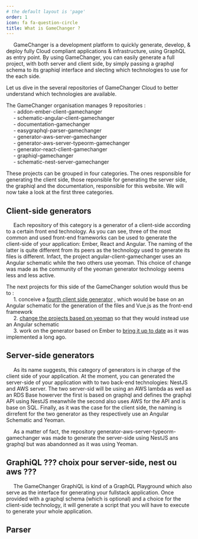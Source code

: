 ```yaml
---
# the default layout is 'page'
order: 1
icon: fa fa-question-circle
title: What is GameChanger ?
---
```


&nbsp;&nbsp;&nbsp;&nbsp;&nbsp;GameChanger is a development platform to quickly generate, develop, & deploy fully Cloud compliant applications & infrastructure, using GraphQL as entry point.
By using GameChanger, you can easily generate a full project, with both server and client side, by simply passing 
a graphql schema to its graphiql interface and slecting which technologies to use for the each side.

Let us dive in the several repositories of GameChanger Cloud to better understand which technologies are available.

The GameChanger organisation manages 9 repositories :   
&nbsp;&nbsp;&nbsp;&nbsp;&nbsp;- addon-ember-client-gamechanger  
&nbsp;&nbsp;&nbsp;&nbsp;&nbsp;- schematic-angular-client-gamechanger  
&nbsp;&nbsp;&nbsp;&nbsp;&nbsp;- documentation-gamechanger  
&nbsp;&nbsp;&nbsp;&nbsp;&nbsp;- easygraphql-parser-gamechanger  
&nbsp;&nbsp;&nbsp;&nbsp;&nbsp;- generator-aws-server-gamechanger  
&nbsp;&nbsp;&nbsp;&nbsp;&nbsp;- generator-aws-server-typeorm-gamechanger  
&nbsp;&nbsp;&nbsp;&nbsp;&nbsp;- generator-react-client-gamechanger  
&nbsp;&nbsp;&nbsp;&nbsp;&nbsp;- graphiql-gamechanger  
&nbsp;&nbsp;&nbsp;&nbsp;&nbsp;- schematic-nest-server-gamechanger  

These projects can be grouped in four categories. The ones responsible for generating the client side, those reponsible for generating the server side, the graphiql and the documentation, responsible for this website. We will now take a look at the first three categories.

## Client-side generators

&nbsp;&nbsp;&nbsp;&nbsp;&nbsp;Each repository of this category is a generator of a client-side according to a certain front end technology. As you can see, three of the most common and used front-end frameworks can be used to generate the client-side of your application: Ember, React and Angular. The naming of the latter is quite different from its peers as the technology used to generate its files is different. Infact, the project angular-client-gamechanger uses an Angular schematic while the two others use yeoman. This choice of change was made as the community of the yeoman generator technology seems less and less active.  

The next projects for this side of the GameChanger solution would thus be to :  
&nbsp;&nbsp;&nbsp;&nbsp;&nbsp;1. conceive a [fourth client side generator](/contributing/client-generator-based-on-vuejs)
, which would be base on an Angular schematic for the generation of the files and Vue.js as the front-end framework  
&nbsp;&nbsp;&nbsp;&nbsp;&nbsp;2. [change the projects based on yeoman](/contributing/from-yeoman-to-angular-schematic/) so that they would instead use an Angular schematic  
&nbsp;&nbsp;&nbsp;&nbsp;&nbsp;3. work on the generator based on Ember to [bring it up to date](/contributing/update-the-generator-based-on-ember/) as it was implemented a long ago.

## Server-side generators

&nbsp;&nbsp;&nbsp;&nbsp;&nbsp;As its name suggests, this category of generators is in charge of the client side of your application. At the moment, you can generated the server-side of your application with to two back-end technologies: NestJS and AWS server. The two server-sid will be using an AWS lambda as well as an RDS Base howerver the first is based on graphql and defines the graphql API using NestJS meanwhile the second also uses AWS for the API and is base on SQL. Finally, as it was the case for the client side, the naming is dirrefent for the two generator as they respectively use an Angular Schematic and Yeoman.  

&nbsp;&nbsp;&nbsp;&nbsp;&nbsp;As a matter of fact, the repository generator-aws-server-typeorm-gamechanger was made to generate the server-side using NestJS ans graphql but was abandonned as it was using Yeoman.

## GraphiQL ??? choix pour server-side, nest ou aws ???

&nbsp;&nbsp;&nbsp;&nbsp;&nbsp;The GameChanger GraphiQL is kind of a GraphQL Playground which also serve as the interface for generating your fullstack application. Once provided with a graphql schema (which is optional) and a choice for the client-side technology, it will generate a script that you will have to execute to generate your whole application.

## Parser